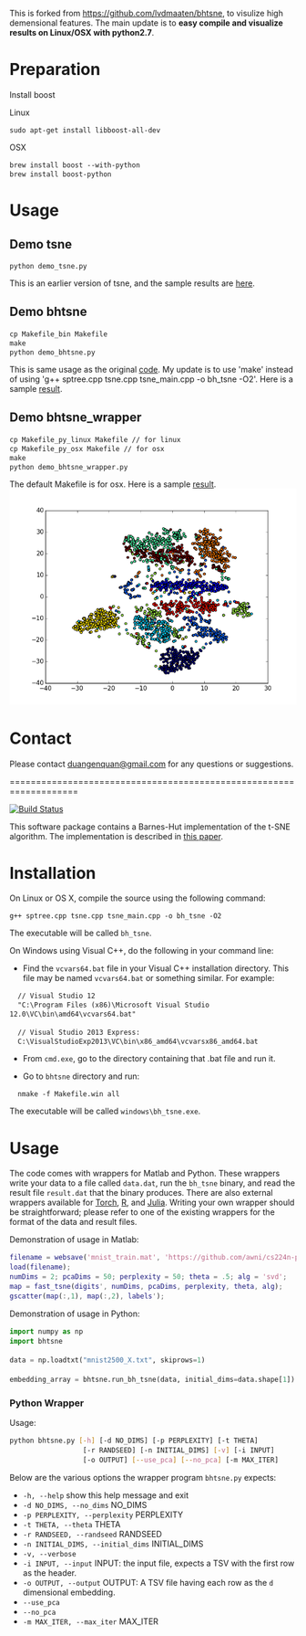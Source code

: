 This is forked from https://github.com/lvdmaaten/bhtsne, to visulize high demensional features.
The main update is to **easy compile and visualize results on Linux/OSX with python2.7**.

# Preparation
Install boost

Linux
```
sudo apt-get install libboost-all-dev
```

OSX
```
brew install boost --with-python
brew install boost-python
```

# Usage
## Demo tsne
```
python demo_tsne.py
```
This is an earlier version of tsne, and the sample results are [here](https://github.com/duangenquan/bhtsne/blob/master/results/tsne_demo.png).

## Demo bhtsne
```
cp Makefile_bin Makefile
make
python demo_bhtsne.py
```
This is same usage as the original [code](https://github.com/lvdmaaten/bhtsne).
My update is to use 'make' instead of using 'g++ sptree.cpp tsne.cpp tsne_main.cpp -o bh_tsne -O2'.
Here is a sample [result](https://github.com/duangenquan/bhtsne/blob/master/results/bhtsne_demo.png).

## Demo bhtsne_wrapper
```
cp Makefile_py_linux Makefile // for linux
cp Makefile_py_osx Makefile // for osx
make
python demo_bhtsne_wrapper.py
```
The default Makefile is for osx.
Here is a sample [result](https://github.com/duangenquan/bhtsne/blob/master/results/bhtsne_wrapper_demo.png).
![](/results/bhtsne_wrapper_demo.png)

# Contact
Please contact duangenquan@gmail.com for any questions or suggestions.


===================================================================

[![Build Status](https://travis-ci.org/lvdmaaten/bhtsne.svg)](https://travis-ci.org/lvdmaaten/bhtsne)

This software package contains a Barnes-Hut implementation of the t-SNE algorithm. The implementation is described in [this paper](http://lvdmaaten.github.io/publications/papers/JMLR_2014.pdf).


# Installation #

On Linux or OS X, compile the source using the following command:

```
g++ sptree.cpp tsne.cpp tsne_main.cpp -o bh_tsne -O2
```

The executable will be called `bh_tsne`.

On Windows using Visual C++, do the following in your command line:

- Find the `vcvars64.bat` file in your Visual C++ installation directory. This file may be named `vcvars64.bat` or something similar. For example:

```
  // Visual Studio 12
  "C:\Program Files (x86)\Microsoft Visual Studio 12.0\VC\bin\amd64\vcvars64.bat"

  // Visual Studio 2013 Express:
  C:\VisualStudioExp2013\VC\bin\x86_amd64\vcvarsx86_amd64.bat
```

- From `cmd.exe`, go to the directory containing that .bat file and run it.

- Go to `bhtsne` directory and run:

```
  nmake -f Makefile.win all
```

The executable will be called `windows\bh_tsne.exe`.

# Usage #

The code comes with wrappers for Matlab and Python. These wrappers write your data to a file called `data.dat`, run the `bh_tsne` binary, and read the result file `result.dat` that the binary produces. There are also external wrappers available for [Torch](https://github.com/clementfarabet/manifold), [R](https://github.com/jkrijthe/Rtsne), and [Julia](https://github.com/zhmz90/BHTsne.jl). Writing your own wrapper should be straightforward; please refer to one of the existing wrappers for the format of the data and result files.

Demonstration of usage in Matlab:

```matlab
filename = websave('mnist_train.mat', 'https://github.com/awni/cs224n-pa4/blob/master/Simple_tSNE/mnist_train.mat?raw=true');
load(filename);
numDims = 2; pcaDims = 50; perplexity = 50; theta = .5; alg = 'svd';
map = fast_tsne(digits', numDims, pcaDims, perplexity, theta, alg);
gscatter(map(:,1), map(:,2), labels');
```

Demonstration of usage in Python:

```python
import numpy as np
import bhtsne

data = np.loadtxt("mnist2500_X.txt", skiprows=1)

embedding_array = bhtsne.run_bh_tsne(data, initial_dims=data.shape[1])
```

### Python Wrapper

Usage:

```bash
python bhtsne.py [-h] [-d NO_DIMS] [-p PERPLEXITY] [-t THETA]
                  [-r RANDSEED] [-n INITIAL_DIMS] [-v] [-i INPUT]
                  [-o OUTPUT] [--use_pca] [--no_pca] [-m MAX_ITER]
```

Below are the various options the wrapper program `bhtsne.py` expects:

- `-h, --help`                      show this help message and exit
- `-d NO_DIMS, --no_dims`           NO_DIMS
- `-p PERPLEXITY, --perplexity`     PERPLEXITY
- `-t THETA, --theta`               THETA
- `-r RANDSEED, --randseed`         RANDSEED
- `-n INITIAL_DIMS, --initial_dims` INITIAL_DIMS
- `-v, --verbose`
- `-i INPUT, --input`               INPUT: the input file, expects a TSV with the first row as the header.
- `-o OUTPUT, --output`             OUTPUT: A TSV file having each row as the `d` dimensional embedding.
- `--use_pca`
- `--no_pca`
- `-m MAX_ITER, --max_iter`         MAX_ITER

